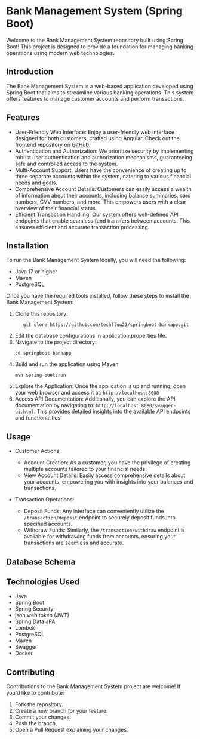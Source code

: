 # Bank Management System (Spring Boot)
Welcome to the Bank Management System repository built using Spring Boot! This project is designed to provide a foundation for managing banking operations using modern web technologies.

## Introduction
The Bank Management System is a web-based application developed using Spring Boot that aims to streamline various banking operations. This system offers features to manage customer accounts and perform transactions.

## Features
- User-Friendly Web Interface: Enjoy a user-friendly web interface designed for both customers, crafted using Angular. Check out the frontend repository on [GitHub](https://github.com/techflow21/springboot-bankapp).
- Authentication and Authorization: We prioritize security by implementing robust user authentication and authorization mechanisms, guaranteeing safe and controlled access to the system.
- Multi-Account Support: Users have the convenience of creating up to three separate accounts within the system, catering to various financial needs and goals.
- Comprehensive Account Details: Customers can easily access a wealth of information about their accounts, including balance summaries, card numbers, CVV numbers, and more. This empowers users with a clear overview of their financial status.
- Efficient Transaction Handling: Our system offers well-defined API endpoints that enable seamless fund transfers between accounts. This ensures efficient and accurate transaction processing.

## Installation

To run the Bank Management System locally, you will need the following:
- Java 17 or higher
- Maven
- PostgreSQL

Once you have the required tools installed, follow these steps to install the Bank Management System:

1. Clone this repository:
    ```shell
       git clone https://github.com/techflow21/springboot-bankapp.git
    ```
2. Edit the database configurations in application.properties file.
3. Navigate to the project directory:
    ```shell
    cd springboot-bankapp
    ```
4. Build and run the application using Maven
    ```shell
    mvn spring-boot:run
    ```
5. Explore the Application: Once the application is up and running, open your web browser and access it at: `http://localhost:8080`
6. Access API Documentation: Additionally, you can explore the API documentation by navigating to: `http://localhost:8080/swagger-ui.html`. This provides detailed insights into the available API endpoints and functionalities.


## Usage

- Customer Actions:
   - Account Creation: As a customer, you have the privilege of creating multiple accounts tailored to your financial needs.
   - View Account Details: Easily access comprehensive details about your accounts, empowering you with insights into your balances and transactions.

- Transaction Operations:
  - Deposit Funds: Any interface can conveniently utilize the `/transaction/deposit` endpoint to securely deposit funds into specified accounts.
  - Withdraw Funds: Similarly, the `/transaction/withdraw` endpoint is available for withdrawing funds from accounts, ensuring your transactions are seamless and accurate.


## Database Schema

## Technologies Used
- Java
- Spring Boot
- Spring Security
- json web token (JWT)
- Spring Data JPA
- Lombok
- PostgreSQL
- Maven 
- Swagger
- Docker


## Contributing
Contributions to the Bank Management System project are welcome! If you'd like to contribute:
1. Fork the repository.
2. Create a new branch for your feature.
3. Commit your changes.
4. Push the branch.
5. Open a Pull Request explaining your changes.

